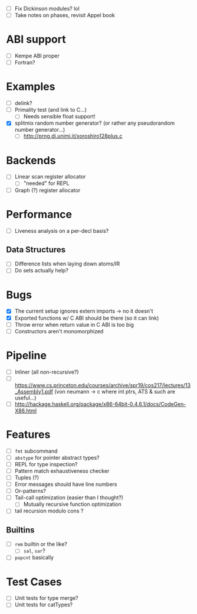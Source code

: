 - [ ] Fix Dickinson modules? lol
- [ ] Take notes on phases, revisit Appel book
# ABI support
- [ ] Kempe ABI proper
- [ ] Fortran?
# Examples
- [ ] delink?
- [ ] Primality test (and link to C...)
  - [ ] Needs sensible float support!
- [x] splitmix random number generator? (or rather any pseudorandom number
  generator...)
  - [ ] http://prng.di.unimi.it/xoroshiro128plus.c
# Backends
- [ ] Linear scan register allocator
  - [ ] "needed" for REPL
- [ ] Graph (?) register allocator
# Performance
- [ ] Liveness analysis on a per-decl basis?
## Data Structures
- [ ] Difference lists when laying down atoms/IR
- [ ] Do sets actually help?
# Bugs
- [x] The current setup ignores extern imports -> no it doesn't
- [x] Exported functions w/ C ABI should be there (so it can link)
- [ ] Throw error when return value in C ABI is too big
- [ ] Constructors aren't monomorphized
# Pipeline
- [ ] Inliner (all non-recursive?)
- [ ] https://www.cs.princeton.edu/courses/archive/spr19/cos217/lectures/13_Assembly1.pdf (von neumann -> c where int ptrs, ATS & such are useful...)
- [ ] http://hackage.haskell.org/package/x86-64bit-0.4.6.1/docs/CodeGen-X86.html
# Features
- [ ] `fmt` subcommand
- [ ] `abstype` for pointer abstract types?
- [ ] REPL for type inspection?
- [ ] Pattern match exhaustiveness checker
- [ ] Tuples (?)
- [ ] Error messages should have line numbers
- [ ] Or-patterns?
- [ ] Tail-call optimization (easier than I thought?)
  - [ ]  Mutually recursive function optimization
- [ ] tail recursion modulo cons ?
## Builtins
- [ ] `rem` builtin or the like?
  - [ ] `sal`, `sar`?
- [ ] `popcnt` basically
# Test Cases
- [ ] Unit tests for type merge?
- [ ] Unit tests for catTypes?
